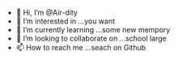 - 👋 Hi, I’m @Air-dity
- 👀 I’m interested in ...you want
- 🌱 I’m currently learning ...some new mempory
- 💞️ I’m looking to collaborate on ...school large
- 📫 How to reach me ...seach on Github

<!---
Air-dity/Air-dity is a ✨ special ✨ repository because its `README.md` (this file) appears on your GitHub profile.
You can click the Preview link to take a look at your changes.
--->
